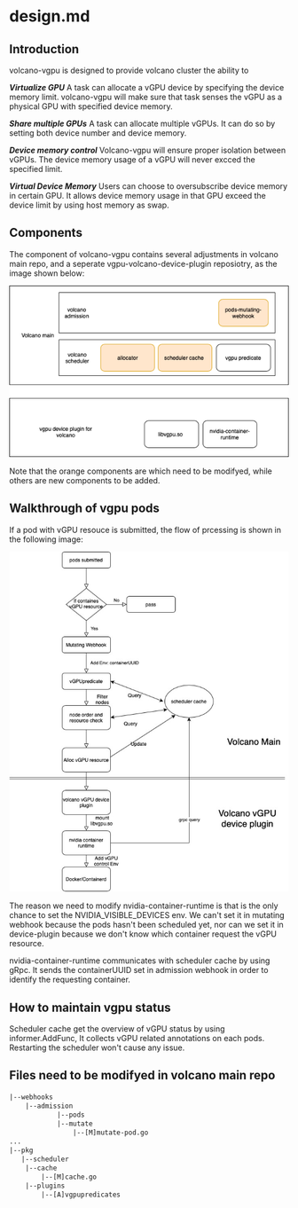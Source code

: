 # design.md

## Introduction

volcano-vgpu is designed to provide volcano cluster the ability to 

***Virtualize GPU*** A task can allocate a vGPU device by specifying the device memory limit. volcano-vgpu will make sure that task senses the vGPU as a physical GPU with specified device memory.

***Share multiple GPUs*** A task can allocate multiple vGPUs. It can do so by setting both device number and device memory.

***Device memory control*** Volcano-vgpu will ensure proper isolation between vGPUs. The device memory usage of a vGPU will never excced the specified limit.

***Virtual Device Memory*** Users can choose to oversubscribe device memory in certain GPU. It allows device memory usage in that GPU exceed the device limit by using host memory as swap.

## Components

The component of volcano-vgpu contains several adjustments in volcano main repo, and a seperate vgpu-volcano-device-plugin reposiotry, as the image shown below:

![img](./components.png)

Note that the orange components are which need to be modifyed, while others are new components to be added.


## Walkthrough of vgpu pods

If a pod with vGPU resouce is submitted, the flow of prcessing is shown in the following image:

![img](./podflow.jpg)

The reason we need to modify nvidia-container-runtime is that is the only chance to set the NVIDIA_VISIBLE_DEVICES env. We can't set it in mutating webhook because the pods hasn't been scheduled yet, nor can we set it in device-plugin because we don't know which container request the vGPU resource.

nvidia-container-runtime communicates with scheduler cache by using gRpc. It sends the containerUUID set in admission webhook in order to identify the requesting container.

## How to maintain vgpu status

Scheduler cache get the overview of vGPU status by using informer.AddFunc, It collects vGPU related annotations on each pods. Restarting the scheduler won't cause any issue.

## Files need to be modifyed in volcano main repo

```
|--webhooks
	|--admission
        	|--pods
		    |--mutate
		    	|--[M]mutate-pod.go
...
|--pkg
   |--scheduler
	|--cache
	    |--[M]cache.go
	|--plugins
	    |--[A]vgpupredicates
```



